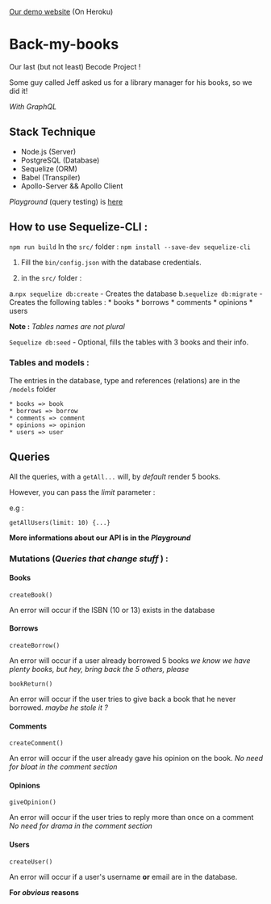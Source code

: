 
[Our demo website](https://back-my-books-project.herokuapp.com/)
(On Heroku)

# Back-my-books

Our last (but not least) Becode Project !

Some guy called Jeff asked us for a library manager for his books, so we did it!

*With GraphQL* 

## Stack Technique 

* Node.js (Server)
* PostgreSQL (Database)
* Sequelize (ORM)
* Babel (Transpiler)
* Apollo-Server && Apollo Client

 *Playground* (query testing) is [here](https://back-my-books-project.herokuapp.com/explore)

## How to use Sequelize-CLI : 
`npm run build`
In the  `src/` folder : 
`npm install --save-dev sequelize-cli`



1. Fill the `bin/config.json` with the database credentials.

2. in the `src/` folder : 

a.`npx sequelize db:create`  - Creates the database
b.`sequelize db:migrate` -  Creates the following tables : 
    * books
    * borrows
    * comments
    * opinions
    * users
    
**Note :**  *Tables names are not plural*

`Sequelize db:seed` -  Optional, fills the tables with 3 books and their info. 



### Tables and models : 

The entries in the database, type and references (relations) are in the  `/models` folder

    * books => book
    * borrows => borrow
    * comments => comment
    * opinions => opinion
    * users => user

## Queries

All the queries, with a `getAll...` will, by *default* render 5 books.

However, you can pass the _limit_ parameter : 

e.g : 

    getAllUsers(limit: 10) {...}

**More informations about our API is in the *Playground***
 
### Mutations (*Queries that change stuff* ) : 

#### Books

    createBook()

An error will occur if the ISBN (10 or 13) exists in the database

#### Borrows

    createBorrow()

An error will occur if a user already borrowed 5 books
*we know we have plenty books, but hey, bring back the 5 others, please*

    bookReturn()

An error will occur if the user tries to give back a book that he never borrowed. *maybe he stole it ?*

#### Comments

    createComment()

An error will occur if the user already gave his opinion on the book. *No need for bloat in the comment section* 

#### Opinions

    giveOpinion()

An error will occur if the user tries to reply more than once on a comment *No need for drama in the comment section* 

#### Users

    createUser()

An error will occur if a user's username **or** email are in the database. 

**For _obvious_ reasons**  
